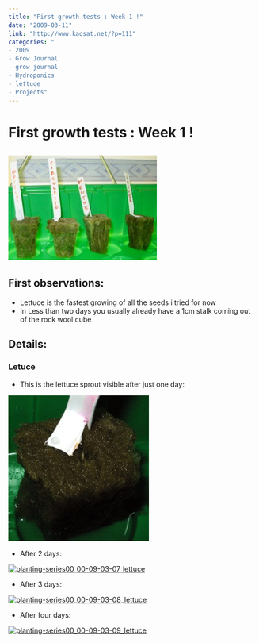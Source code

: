 ```yaml
---
title: "First growth tests : Week 1 !"
date: "2009-03-11"
link: "http://www.kaosat.net/?p=111"
categories: "
- 2009
- Grow Journal
- grow journal
- Hydroponics
- lettuce
- Projects"
---
```




# First growth tests : Week 1 ! 

## [![planting-series00_00-09-03-04](./assets/planting-series00_00-09-03-04.jpg "planting-series00_00-09-03-04")](./assets/planting-series00_00-09-03-04.jpg)

## First observations:

- Lettuce is the fastest growing of all the seeds i tried for now
- In Less than two days you usually already have a 1cm stalk coming out of the rock wool cube

## Details:

### Letuce

- This is the lettuce sprout visible after just one day:

[![planting-series00_00-09-03-06_lettuce](./assets/planting-series00_00-09-03-06_lettuce.jpg "planting-series00_00-09-03-06_lettuce")](./assets/planting-series00_00-09-03-06_lettuce.jpg)

- After 2 days:

[![planting-series00_00-09-03-07_lettuce](./assets/planting-series00_00-09-03-07_lettuce-244x300.jpg "planting-series00_00-09-03-07_lettuce")](./assets/planting-series00_00-09-03-07_lettuce.jpg)

- After 3 days:

[![planting-series00_00-09-03-08_lettuce](./assets/planting-series00_00-09-03-08_lettuce-176x300.jpg "planting-series00_00-09-03-08_lettuce")](./assets/planting-series00_00-09-03-08_lettuce.jpg)

- After four days:

[![planting-series00_00-09-03-09_lettuce](./assets/planting-series00_00-09-03-09_lettuce-168x300.jpg "planting-series00_00-09-03-09_lettuce")](./assets/planting-series00_00-09-03-09_lettuce.jpg)
